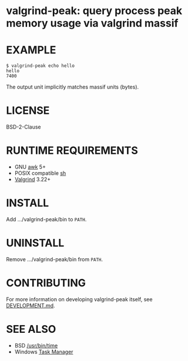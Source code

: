# valgrind-peak: query process peak memory usage via valgrind massif

# EXAMPLE

```console
$ valgrind-peak echo hello
hello
7400
```

The output unit implicitly matches massif units (bytes).

# LICENSE

BSD-2-Clause

# RUNTIME REQUIREMENTS

* GNU [awk](https://www.gnu.org/software/gawk/) 5+
* POSIX compatible [sh](https://pubs.opengroup.org/onlinepubs/9699919799/utilities/sh.html)
* [Valgrind](https://valgrind.org/) 3.22+

# INSTALL

Add .../valgrind-peak/bin to `PATH`.

# UNINSTALL

Remove .../valgrind-peak/bin from `PATH`.

# CONTRIBUTING

For more information on developing valgrind-peak itself, see [DEVELOPMENT.md](DEVELOPMENT.md).

# SEE ALSO

* BSD [/usr/bin/time](https://man.freebsd.org/cgi/man.cgi?query=time)
* Windows [Task Manager](https://learn.microsoft.com/en-us/shows/inside/task-manager)
